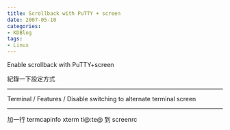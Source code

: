 ```yaml
---
title: Scrollback with PuTTY + screen
date: 2007-05-10
categories:
- KDBlog
tags:
- Linux
---
```

Enable scrollback with PuTTY+screen



紀錄一下設定方式

---

<quote header="停用 PuTTY 的 alternate screen">

Terminal / Features / Disable switching to alternate terminal screen

</quote>

---

<quote header="停用 screen 的 alternate screen">

加一行 termcapinfo xterm ti@:te@ 到 screenrc

</quote>

